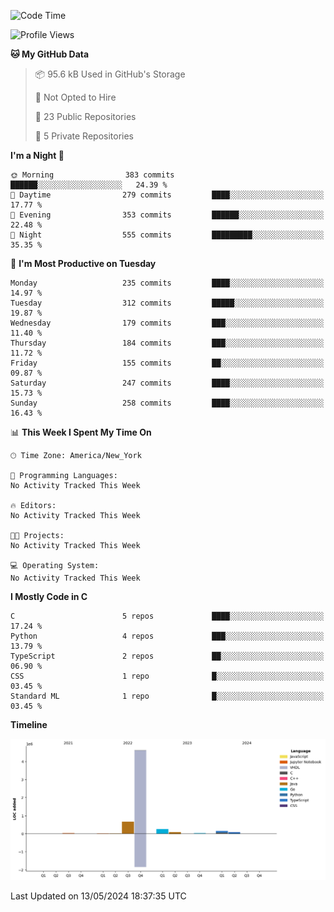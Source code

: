 <!--START_SECTION:waka-->
![Code Time](http://img.shields.io/badge/Code%20Time-269%20hrs%2013%20mins-blue)

![Profile Views](http://img.shields.io/badge/Profile%20Views-0-blue)

**🐱 My GitHub Data** 

> 📦 95.6 kB Used in GitHub's Storage 
 > 
> 🚫 Not Opted to Hire
 > 
> 📜 23 Public Repositories 
 > 
> 🔑 5 Private Repositories 
 > 
**I'm a Night 🦉** 

```text
🌞 Morning                383 commits         ██████░░░░░░░░░░░░░░░░░░░   24.39 % 
🌆 Daytime                279 commits         ████░░░░░░░░░░░░░░░░░░░░░   17.77 % 
🌃 Evening                353 commits         ██████░░░░░░░░░░░░░░░░░░░   22.48 % 
🌙 Night                  555 commits         █████████░░░░░░░░░░░░░░░░   35.35 % 
```
📅 **I'm Most Productive on Tuesday** 

```text
Monday                   235 commits         ████░░░░░░░░░░░░░░░░░░░░░   14.97 % 
Tuesday                  312 commits         █████░░░░░░░░░░░░░░░░░░░░   19.87 % 
Wednesday                179 commits         ███░░░░░░░░░░░░░░░░░░░░░░   11.40 % 
Thursday                 184 commits         ███░░░░░░░░░░░░░░░░░░░░░░   11.72 % 
Friday                   155 commits         ██░░░░░░░░░░░░░░░░░░░░░░░   09.87 % 
Saturday                 247 commits         ████░░░░░░░░░░░░░░░░░░░░░   15.73 % 
Sunday                   258 commits         ████░░░░░░░░░░░░░░░░░░░░░   16.43 % 
```


📊 **This Week I Spent My Time On** 

```text
🕑︎ Time Zone: America/New_York

💬 Programming Languages: 
No Activity Tracked This Week

🔥 Editors: 
No Activity Tracked This Week

🐱‍💻 Projects: 
No Activity Tracked This Week

💻 Operating System: 
No Activity Tracked This Week
```

**I Mostly Code in C** 

```text
C                        5 repos             ████░░░░░░░░░░░░░░░░░░░░░   17.24 % 
Python                   4 repos             ███░░░░░░░░░░░░░░░░░░░░░░   13.79 % 
TypeScript               2 repos             ██░░░░░░░░░░░░░░░░░░░░░░░   06.90 % 
CSS                      1 repo              █░░░░░░░░░░░░░░░░░░░░░░░░   03.45 % 
Standard ML              1 repo              █░░░░░░░░░░░░░░░░░░░░░░░░   03.45 % 
```



**Timeline**

![Lines of Code chart](https://raw.githubusercontent.com/fqzz2000/fqzz2000/main/assets/bar_graph.png)


 Last Updated on 13/05/2024 18:37:35 UTC
<!--END_SECTION:waka-->
